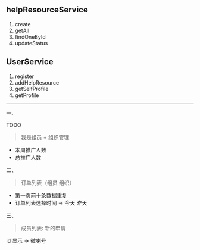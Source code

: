
## helpResourceService

1. create
2. getAll
3. findOneById
4. updateStatus

## UserService

1. register
2. addHelpResource
3. getSelfProfile
4. getProfile

---

一、

TODO

> 我是组员 +  组织管理

+ 本周推广人数
+ 总推广人数

二、

> 订单列表（组员 组织）

- 第一页前十条数据重复
- 订单列表选择时间 -> 今天 昨天

三、

> 成员列表: 新的申请

id 显示 -> 微喇号
